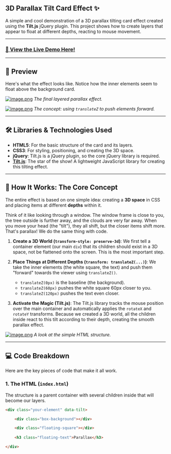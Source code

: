 ## 3D Parallax Tilt Card Effect ✨

A simple and cool demonstration of a 3D parallax tilting card effect created using the **Tilt.js** jQuery plugin. This project shows how to create layers that appear to float at different depths, reacting to mouse movement.

---

### **[🚀 View the Live Demo Here!](https://raunakongithub.github.io/parallax-effect-using-tilt-js/)**

---

## 📸 Preview

Here's what the effect looks like. Notice how the inner elements seem to float above the background card.

[![image.png](https://i.postimg.cc/J0g6fHq6/image.png)](https://postimg.cc/FkyVcRw3)
*The final layered parallax effect.*

[![image.png](https://i.postimg.cc/Wb86qkrQ/image.png)](https://postimg.cc/svBZt1Tc)
*The concept: using `translateZ` to push elements forward.*

---

## 🛠️ Libraries & Technologies Used

* **HTML5**: For the basic structure of the card and its layers.
* **CSS3**: For styling, positioning, and creating the 3D space.
* **jQuery**: Tilt.js is a jQuery plugin, so the core jQuery library is required.
* **[Tilt.js](https://gijsroge.github.io/tilt.js/)**: The star of the show! A lightweight JavaScript library for creating this tilting effect.

---

## 🤔 How It Works: The Core Concept

The entire effect is based on one simple idea: creating a **3D space** in CSS and placing items at different **depths** within it.

Think of it like looking through a window. The window frame is close to you, the tree outside is further away, and the clouds are very far away. When you move your head (the "tilt"), they all shift, but the closer items shift more. That's parallax! We do the same thing with code.

1.  **Create a 3D World (`transform-style: preserve-3d`)**: We first tell a container element (our main `div`) that its children should exist in a 3D space, not be flattened onto the screen. This is the most important step.

2.  **Place Things at Different Depths (`transform: translateZ(...)`)**: We take the inner elements (the white square, the text) and push them "forward" towards the viewer using `translateZ()`.
    * `translateZ(0px)` is the baseline (the background).
    * `translateZ(60px)` pushes the white square 60px closer to you.
    * `translateZ(120px)` pushes the text even closer.

3.  **Activate the Magic (Tilt.js)**: The Tilt.js library tracks the mouse position over the main container and automatically applies the `rotateX` and `rotateY` transforms. Because we created a 3D world, all the children inside react to this tilt according to their depth, creating the smooth parallax effect.

[![image.png](https://i.postimg.cc/8CM7W29j/image.png)](https://postimg.cc/PLffnRtj)
*A look at the simple HTML structure.*

---

## 💻 Code Breakdown

Here are the key pieces of code that make it all work.

### 1. The HTML (`index.html`)

The structure is a parent container with several children inside that will become our layers.

```html
<div class="your-element" data-tilt>

    <div class="box-background"></div>

    <div class="floating-square"></div>
    
    <h3 class="floating-text">Parallax</h3>

</div>

